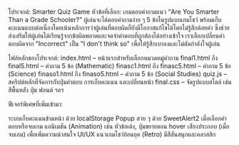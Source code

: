  โปรเจกต์: Smarter Quiz Game
หัวข้อที่เลือก:
เกมตอบคำถามแนว “Are You Smarter Than a Grade Schooler?”
ผู้เล่นจะได้ตอบคำถามง่าย ๆ 5 ข้อในรูปแบบเกมโชว์ พร้อมเก็บคะแนนแบบต่อเนื่องโดยเน้นหลักการว่าผู้เล่นที่ตอบผิดก็ยังมีโอกาสแก้ไขได้โดยไม่รู้สึกด้อยค่า
ซึ่งช่วยส่งเสริมให้ผู้เล่นได้เรียนรู้จากข้อผิดพลาดและจดจำคำตอบที่ถูกต้องได้อย่างเข้าใจ เราเลือกเปลี่ยนคำตอบผิดจาก "Incorrect" เป็น "I don't think so" เพื่อให้รู้สึกเบาลงและไม่ตัดกำลังใจผู้เล่น

  ไฟล์หลักของโปรเจกต์:
index.html – หน้าแรกสำหรับเลือกหมวดหมู่คำถาม
final1.html ถึง final5.html – คำถาม 5 ข้อ (Mathematic)
finasc1.html ถึง finasc5.html – คำถาม 5 ข้อ (Science)
finaso1.html ถึง finaso5.html – คำถาม 5 ข้อ (Social Studies)
quiz.js – สคริปต์หลักที่จัดการกับปุ่มคำตอบ การเก็บคะแนน และเปลี่ยนหน้า
final.css – จัดรูปแบบสไตล์ เช่น สีพื้นหลัง ปุ่ม ฟอนต์ ฯลฯ

  ฟีเจอร์พิเศษที่เพิ่มเข้ามา:
  
ระบบเก็บคะแนนข้ามหน้า ด้วย localStorage
Popup สวย ๆ ด้วย SweetAlert2 เมื่อเลือกคำตอบหรือจบเกม
แอนิเมชัน (Animation) เช่น หัวข้อเด้ง, ปุ่มขยายตอน hover
เสียงประกอบ (เมื่อจบเกม) เพื่อเพิ่มความน่าสนใจ
UI/UX แนวเกมโชว์ย้อนยุค (Retro) มีสีสันสนุกและคลาสสิก

